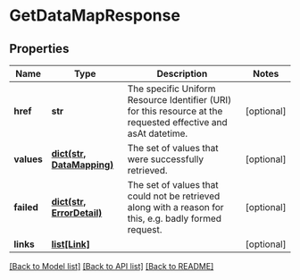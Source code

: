 # GetDataMapResponse


## Properties
Name | Type | Description | Notes
------------ | ------------- | ------------- | -------------
**href** | **str** | The specific Uniform Resource Identifier (URI) for this resource at the requested effective and asAt datetime. | [optional] 
**values** | [**dict(str, DataMapping)**](DataMapping.md) | The set of values that were successfully retrieved. | [optional] 
**failed** | [**dict(str, ErrorDetail)**](ErrorDetail.md) | The set of values that could not be retrieved along with a reason for this, e.g. badly formed request. | [optional] 
**links** | [**list[Link]**](Link.md) |  | [optional] 

[[Back to Model list]](../README.md#documentation-for-models) [[Back to API list]](../README.md#documentation-for-api-endpoints) [[Back to README]](../README.md)


